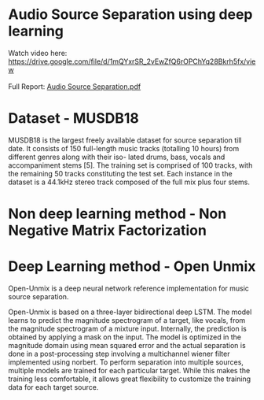# Audio Source Separation using deep learning

Watch video here: https://drive.google.com/file/d/1mQYxrSR_2vEwZfQ6rOPChYq28Bkrh5fx/view \
\
Full Report: [Audio Source Separation.pdf](https://github.com/LaughBuddha/Audio-Source-Separation/blob/master/Audio%20Source%20Separation.pdf)

# Dataset - MUSDB18

MUSDB18 is the largest freely available dataset for source separation till date. It consists of 150 full-length music tracks (totalling 10 hours) from different genres along with their iso- lated drums, bass, vocals and accompaniment stems [5]. The training set is comprised of 100 tracks, with the remaining 50 tracks constituting the test set. Each instance in the dataset is a 44.1kHz stereo track composed of the full mix plus four stems.

# Non deep learning method - Non Negative Matrix Factorization


# Deep Learning method - Open Unmix

Open-Unmix is a deep neural network reference implementation for music source separation.

Open-Unmix is based on a three-layer bidirectional deep LSTM. The model learns to predict the magnitude spectrogram of a target, like vocals, from the magnitude spectrogram of a mixture input. Internally, the prediction is obtained by applying a mask on the input. The model is optimized in the magnitude domain using mean squared error and the actual separation is done in a post-processing step involving a multichannel wiener filter implemented using norbert. To perform separation into multiple sources, multiple models are trained for each particular target. While this makes the training less comfortable, it allows great flexibility to customize the training data for each target source.


